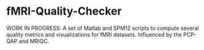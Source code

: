 # fMRI-Quality-Checker
WORK IN PROGRESS: A set of Matlab and SPM12 scripts to compute several quality metrics and visualizations for fMRI datasets. Influenced by the PCP-QAP and MRIQC.
